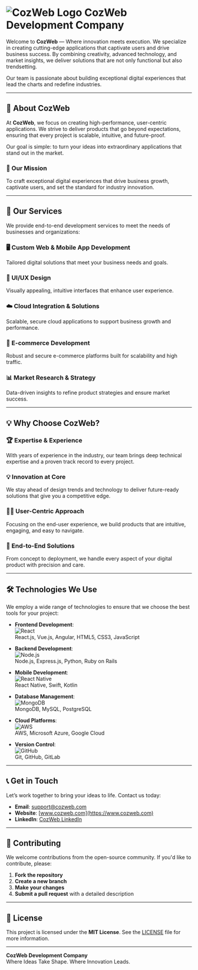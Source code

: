 # ![CozWeb Logo](https://via.placeholder.com/150) **CozWeb Development Company**

Welcome to **CozWeb** — Where innovation meets execution. We specialize in creating cutting-edge applications that captivate users and drive business success. By combining creativity, advanced technology, and market insights, we deliver solutions that are not only functional but also trendsetting.

Our team is passionate about building exceptional digital experiences that lead the charts and redefine industries.

---

## 🚀 About CozWeb

At **CozWeb**, we focus on creating high-performance, user-centric applications. We strive to deliver products that go beyond expectations, ensuring that every project is scalable, intuitive, and future-proof.

Our goal is simple: to turn your ideas into extraordinary applications that stand out in the market.

### 🌟 Our Mission

To craft exceptional digital experiences that drive business growth, captivate users, and set the standard for industry innovation.

---

## 💼 Our Services

We provide end-to-end development services to meet the needs of businesses and organizations:

### 🖥️ Custom Web & Mobile App Development
Tailored digital solutions that meet your business needs and goals.

### 🎨 UI/UX Design
Visually appealing, intuitive interfaces that enhance user experience.

### ☁️ Cloud Integration & Solutions
Scalable, secure cloud applications to support business growth and performance.

### 🛒 E-commerce Development
Robust and secure e-commerce platforms built for scalability and high traffic.

### 📊 Market Research & Strategy
Data-driven insights to refine product strategies and ensure market success.

---

## 💡 Why Choose CozWeb?

### 🏆 Expertise & Experience
With years of experience in the industry, our team brings deep technical expertise and a proven track record to every project.

### 💡 Innovation at Core
We stay ahead of design trends and technology to deliver future-ready solutions that give you a competitive edge.

### 👩‍💻 User-Centric Approach
Focusing on the end-user experience, we build products that are intuitive, engaging, and easy to navigate.

### 🔧 End-to-End Solutions
From concept to deployment, we handle every aspect of your digital product with precision and care.

---

## 🛠️ Technologies We Use

We employ a wide range of technologies to ensure that we choose the best tools for your project:

- **Frontend Development**:  
  ![React](https://img.shields.io/badge/React-%230061C2?style=flat&logo=react&logoColor=white)  
  React.js, Vue.js, Angular, HTML5, CSS3, JavaScript
  
- **Backend Development**:  
  ![Node.js](https://img.shields.io/badge/Node.js-%2343853D?style=flat&logo=node.js&logoColor=white)  
  Node.js, Express.js, Python, Ruby on Rails
  
- **Mobile Development**:  
  ![React Native](https://img.shields.io/badge/React_Native-%23000000?style=flat&logo=react&logoColor=white)  
  React Native, Swift, Kotlin
  
- **Database Management**:  
  ![MongoDB](https://img.shields.io/badge/MongoDB-%2347A248?style=flat&logo=mongodb&logoColor=white)  
  MongoDB, MySQL, PostgreSQL
  
- **Cloud Platforms**:  
  ![AWS](https://img.shields.io/badge/AWS-%23232F3E?style=flat&logo=amazonaws&logoColor=white)  
  AWS, Microsoft Azure, Google Cloud
  
- **Version Control**:  
  ![GitHub](https://img.shields.io/badge/GitHub-%23121011?style=flat&logo=github&logoColor=white)  
  Git, GitHub, GitLab

---

## 📞 Get in Touch

Let’s work together to bring your ideas to life. Contact us today:

- **Email**: [support@cozweb.com](mailto:support@cozweb.com)
- **Website**: [www.cozweb.com](https://www.cozweb.com)
- **LinkedIn**: [CozWeb LinkedIn](https://www.linkedin.com/company/cozweb)

---

## 🤝 Contributing

We welcome contributions from the open-source community. If you'd like to contribute, please:

1. **Fork the repository**  
2. **Create a new branch**  
3. **Make your changes**  
4. **Submit a pull request** with a detailed description

---

## 📜 License

This project is licensed under the **MIT License**. See the [LICENSE](LICENSE) file for more information.

---

**CozWeb Development Company**  
Where Ideas Take Shape. Where Innovation Leads.
